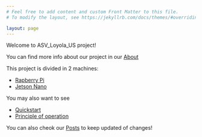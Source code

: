 ```yaml
---
# Feel free to add content and custom Front Matter to this file.
# To modify the layout, see https://jekyllrb.com/docs/themes/#overriding-theme-defaults

layout: page
---
```

Welcome to ASV_Loyola_US project! 

You can find more info about our project in our [About](/about.html)

This project is divided in 2 machines:

- [Rapberry Pi](/Raspberry/Raspi.html)
- [Jetson Nano](/src/src.html)

You may also want to see

- [Quickstart](/quickstart.html)
- [Principle of operation](/funcionamiento.html)

You can also cheok our [Posts](/post.html) to keep updated of changes!

